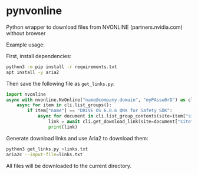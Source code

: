 # pynvonline
Python wrapper to download files from NVONLINE (partners.nvidia.com) without browser

Example usage:

First, install dependencies:

```bash
python3 -m pip install -r requirements.txt
apt install -y aria2
```

Then save the following file as `get_links.py`:

```python
import nvonline
async with nvonline.NvOnline("name@company.domain", "myPAssw0rD") as cli:
    async for item in cli.list_groups():
        if item["name"] == "DRIVE OS 6.0.6 QNX for Safety SDK":
            async for document in cli.list_group_contents(site=item["site"], group=item["group"]):
                link = await cli.get_download_link(site=document["site"], document=document["document"])
                print(link)
```

Generate download links and use Aria2 to download them:

```bash
python3 get_links.py >links.txt
aria2c --input-file=links.txt
```

All files will be downloaded to the current directory.
